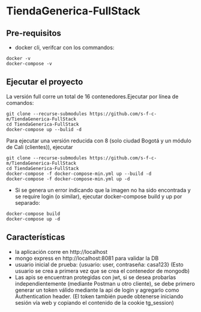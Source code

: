 # TiendaGenerica-FullStack

## Pre-requisitos
- docker cli, verifcar con los commandos:
```Shell
docker -v
docker-compose -v
```

## Ejecutar el proyecto
La versión full corre un total de 16 contenedores.Ejecutar por línea de comandos:
```Shell
git clone --recurse-submodules https://github.com/s-f-c-m/TiendaGenerica-FullStack
cd TiendaGenerica-FullStack
docker-compose up --bulid -d
```
Para ejecutar una versión reducida con 8 (solo ciudad Bogotá y un módulo de Cali (clientes)), ejecutar
```Shell
git clone --recurse-submodules https://github.com/s-f-c-m/TiendaGenerica-FullStack
cd TiendaGenerica-FullStack
docker-compose -f docker-compose-min.yml up --build -d
docker-compose -f docker-compose-min.yml up -d
```
* Si se genera un error indicando que la imagen no ha sido encontrada y se require login (o similar), ejecutar docker-compose build y up por separado:
```Shell
docker-compose build
docker-compose up -d
```
## Características
- la aplicación corre en http://localhost
- mongo express en http://localhost:8081 para validar la DB
- usuario inicial de prueba: {usuario: user, contraseña: casa123} (Esto usuario se crea a primera vez que se crea el contenedor de mongodb)
- Las apis se encuentran protegidas con jwt, si se desea probarlas independientemente (mediante Postman u otro cliente), se debe primero generar un token válido mediante la api de login y agregarlo como Authentication header. (El token también puede obtenerse iniciando sesión vía web y copiando el contenido de la cookie tg_session)
